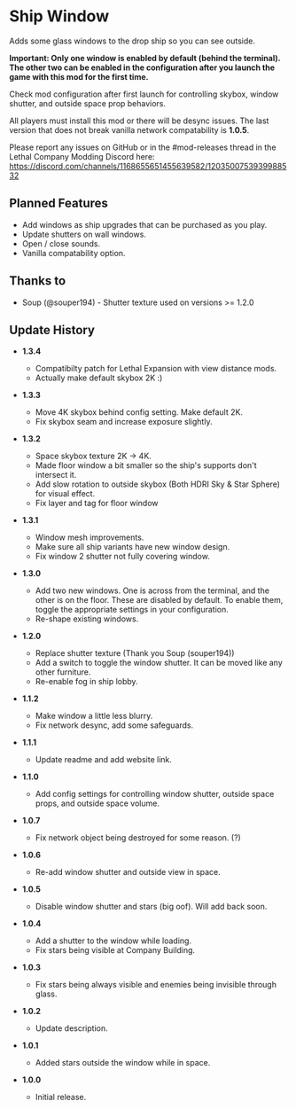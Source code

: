 # Ship Window
Adds some glass windows to the drop ship so you can see outside.

**Important: Only one window is enabled by default (behind the terminal). The other two can be enabled in the configuration after you launch the game with this mod for the first time.**

Check mod configuration after first launch for controlling skybox, window shutter, and outside space prop behaviors.

All players must install this mod or there will be desync issues. The last version that does not break vanilla network compatability is **1.0.5**.

Please report any issues on GitHub or in the #mod-releases thread in the Lethal Company Modding Discord here: https://discord.com/channels/1168655651455639582/1203500753939988532

## Planned Features
- Add windows as ship upgrades that can be purchased as you play.
- Update shutters on wall windows.
- Open / close sounds.
- Vanilla compatability option.

## Thanks to
- Soup (@souper194) - Shutter texture used on versions >= 1.2.0

## Update History

- **1.3.4**
    - Compatibilty patch for Lethal Expansion with view distance mods.
    - Actually make default skybox 2K :)

- **1.3.3**
    - Move 4K skybox behind config setting. Make default 2K.
    - Fix skybox seam and increase exposure slightly.

- **1.3.2**
    - Space skybox texture 2K -> 4K.
    - Made floor window a bit smaller so the ship's supports don't intersect it.
    - Add slow rotation to outside skybox (Both HDRI Sky & Star Sphere) for visual effect.
    - Fix layer and tag for floor window

- **1.3.1**
    - Window mesh improvements.
    - Make sure all ship variants have new window design.
    - Fix window 2 shutter not fully covering window.

- **1.3.0**
    - Add two new windows. One is across from the terminal, and the other is on the floor. These are disabled by default. To enable them, toggle the appropriate settings in your configuration.
    - Re-shape existing windows.

- **1.2.0**
    - Replace shutter texture (Thank you Soup (souper194))
    - Add a switch to toggle the window shutter. It can be moved like any other furniture.
    - Re-enable fog in ship lobby.

- **1.1.2**
    - Make window a little less blurry.
    - Fix network desync, add some safeguards.

- **1.1.1**
    - Update readme and add website link.

- **1.1.0**
    - Add config settings for controlling window shutter, outside space props, and outside space volume.

- **1.0.7**
    - Fix network object being destroyed for some reason. (?)

- **1.0.6**
    - Re-add window shutter and outside view in space.

- **1.0.5**
    - Disable window shutter and stars (big oof). Will add back soon.

- **1.0.4**
    - Add a shutter to the window while loading.
    - Fix stars being visible at Company Building.

- **1.0.3**
    - Fix stars being always visible and enemies being invisible through glass.

- **1.0.2**
    - Update description.

- **1.0.1**
    - Added stars outside the window while in space.

- **1.0.0**
    - Initial release.